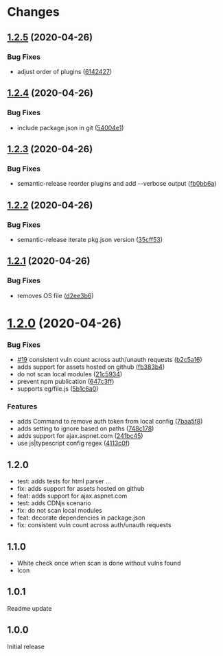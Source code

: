 # Changes

## [1.2.5](https://github.com/snyk/vulncost/compare/v1.2.4...v1.2.5) (2020-04-26)


### Bug Fixes

* adjust order of plugins ([6142427](https://github.com/snyk/vulncost/commit/614242738f43a51e92b7ae18c8fa6c8c3e9d5e1e))

## [1.2.4](https://github.com/snyk/vulncost/compare/v1.2.3...v1.2.4) (2020-04-26)


### Bug Fixes

* include package.json in git ([54004e1](https://github.com/snyk/vulncost/commit/54004e113cf337e75308b46878bbebd7ac12bb1d))

## [1.2.3](https://github.com/snyk/vulncost/compare/v1.2.2...v1.2.3) (2020-04-26)


### Bug Fixes

* semantic-release reorder plugins and add --verbose output ([fb0bb6a](https://github.com/snyk/vulncost/commit/fb0bb6a58da2a275cb1ebf02996fba34020b7b34))

## [1.2.2](https://github.com/snyk/vulncost/compare/v1.2.1...v1.2.2) (2020-04-26)


### Bug Fixes

* semantic-release iterate pkg.json version ([35cff53](https://github.com/snyk/vulncost/commit/35cff53ef3d568ae5eea8f355eb00abf6c3e1c0e))

## [1.2.1](https://github.com/snyk/vulncost/compare/v1.2.0...v1.2.1) (2020-04-26)


### Bug Fixes

* removes OS file ([d2ee3b6](https://github.com/snyk/vulncost/commit/d2ee3b60c44bf4e6bd0d5aaddb5e8938692a650a))

# [1.2.0](https://github.com/snyk/vulncost/compare/v1.1.0...v1.2.0) (2020-04-26)


### Bug Fixes

* [#19](https://github.com/snyk/vulncost/issues/19) consistent vuln count across auth/unauth requests ([b2c5a16](https://github.com/snyk/vulncost/commit/b2c5a167522e511f30e3685fdb2c9cc493aff89a))
* adds support for assets hosted on github ([fb383b4](https://github.com/snyk/vulncost/commit/fb383b47a36a8d8d67b071c58342083a434ae4f3))
* do not scan local modules ([21c5934](https://github.com/snyk/vulncost/commit/21c5934aac3494be657a1e9274e3f0cc8e10a358))
* prevent npm publication ([647c3ff](https://github.com/snyk/vulncost/commit/647c3ff0ca1b63f121ebcb597676fb0341b40ad2))
* supports eg/file.js ([5b1c6a0](https://github.com/snyk/vulncost/commit/5b1c6a05b95a4360551b8f671335ee7c1e49d94b))


### Features

* adds Command to remove auth token from local config ([7baa5f8](https://github.com/snyk/vulncost/commit/7baa5f8983162c66ee00affeac957682db32942b))
* adds setting to ignore based on paths ([748c178](https://github.com/snyk/vulncost/commit/748c178867700ec0d07e5a02f1a5cb20abb75db2))
* adds support for ajax.aspnet.com ([241bc45](https://github.com/snyk/vulncost/commit/241bc45833cf7223f479a28b64a8597fd4af5da0))
* use js|typescript config regex ([4113c0f](https://github.com/snyk/vulncost/commit/4113c0f38b682eaadf1f6f98f1e9900099ad2a66))

## 1.2.0

- test: adds tests for html parser …
- fix: adds support for assets hosted on github
- feat: adds support for ajax.aspnet.com
- test: adds CDNjs scenario
- fix: do not scan local modules
- feat: decorate dependencies in package.json
- fix: consistent vuln count across auth/unauth requests

## 1.1.0

- White check once when scan is done without vulns found
- Icon

## 1.0.1

Readme update

## 1.0.0

Initial release
